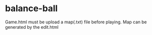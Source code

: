 # balance-ball
Game.html must be upload a map(.txt) file before playing.
Map can be generated by the edit.html
